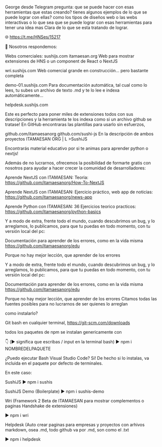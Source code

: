 George desde Telegram pregunta:
que se puede hacer con esas herramientas que estas creando? tienes algunos ejemplos de lo que se puede lograr con ellas? como los tipos de diseños web o las webs interactivas o lo que sea que se puede lograr con esas herramientas para tener una idea mas Clara de lo que se esta tratando de lograr.

🌐 https://t.me/HNSes/15217



🗼 Nosotros respondemos:

Webs comerciales:
sushijs.com
itamaesan.org
Web para mostrar extensiones de HNS o un component de React o NextJS

wri.sushijs.com
Web comercial grande en construcción… pero bastante completa

demo-01.sushijs.com
Para documentación automática, tal cual como lo lees, tu subes un archivo de texto .md y te lo lee e indexa automáticamente…

helpdesk.sushijs.com

Este es perfecto para poner miles de extensiones todos con sus descripciones y la herramienta te los indexa como si un archivo github se tratase!
En GitHub encontraras las plantillas para usarlo sin esfuerzos,

github.com/itamaesanorg
github.com/sushi-js
En la descripción de ambos proyectos 
ITAMAESAN ORG
|
L >SushiJS

Encontrarás material educativo por si te animas para aprender python o nextjs!

Además de no lucrarnos, ofrecemos la posibilidad de formarte gratis con nosotros para ayudar a hacer crecer la comunidad de desarrolladores:

Aprende NextJS con ITAMAESAN: Teoria:
https://github.com/itamaesanorg/How-To-NextJS

Aprende NextJS con ITAMAESAN: Ejercicio práctico, web app de noticias:
https://github.com/itamaesanorg/news-app


Aprende Python con ITAMAESAN: 36 Ejercicios teorico practicos:
https://github.com/itamaesanorg/python-basics

Y a modo de extra, frente todo el mundo, cuando descubrimos un bug, y lo arreglamos, lo publicamos, para que tu puedas en todo momento, con tu versión local del pc:

Documentación para aprender de los errores, como en la vida misma
https://github.com/itamaesanorg/edu

Porque no hay mejor lección, que aprender de los errores

Y a modo de extra, frente todo el mundo, cuando descubrimos un bug, y lo arreglamos, lo publicamos, para que tu puedas en todo momento, con tu versión local del pc:

Documentación para aprender de los errores, como en la vida misma
https://github.com/itamaesanorg/edu

Porque no hay mejor lección, que aprender de los errores
Citamos todas las fuentes posibles para no lucrarnos de ser quienes lo arreglan

como instalarlo?

Git bash en cualquier terminal, https://git-scm.com/downloads

todos los paquetes de npm se instalan genericamente con 

👇 (▶️ significa que escribas / input en la terminal bash)
▶️ npm i NOMBREDELPAQUETE

¿Puedo ejecutar Bash Visual Studio Code?
Sí! De hecho si lo instalas, va incluida en el paquete por defecto de terminales.

En este caso:

SushiJS
▶️ npm i sushis


SushiJS Demo (Boilerplate)
▶️ npm i sushis-demo


Wri (Framework 2 Beta de ITAMAESAN para mostrar complementos o paginas Handshake de extensiones)

▶️ npm i wri


Helpdesk (Auto crear paginas para empresas y proyectos con arhivos markdown, osea .md, todo github va por .md, son como el .txt

▶️ npm i helpdesk


